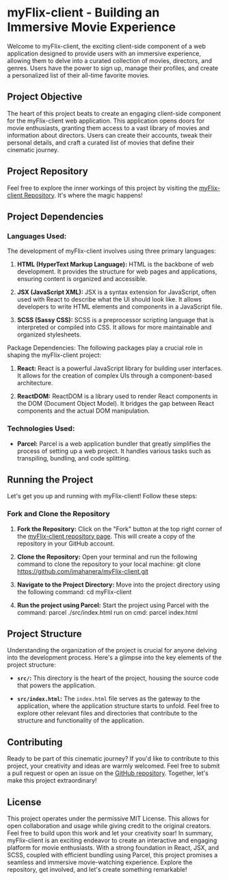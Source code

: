 # myFlix-client - Building an Immersive Movie Experience

Welcome to myFlix-client, the exciting client-side component of a web application designed to provide users with an immersive experience, allowing them to delve into a curated collection of movies, directors, and genres. Users have the power to sign up, manage their profiles, and create a personalized list of their all-time favorite movies.
## Project Objective
The heart of this project beats to create an engaging client-side component for the myFlix-client web application. This application opens doors for movie enthusiasts, granting them access to a vast library of movies and information about directors. Users can create their accounts, tweak their personal details, and craft a curated list of movies that define their cinematic journey.
## Project Repository
Feel free to explore the inner workings of this project by visiting the [myFlix-client Repository](https://github.com/jmahanera/myFlix-client). It's where the magic happens!
## Project Dependencies
### Languages Used:
The development of myFlix-client involves using three primary languages:

1. **HTML (HyperText Markup Language):** HTML is the backbone of web development. It provides the structure for web pages and applications, ensuring content is organized and accessible.

2. **JSX (JavaScript XML):** JSX is a syntax extension for JavaScript, often used with React to describe what the UI should look like. It allows developers to write HTML elements and components in a JavaScript file.

3. **SCSS (Sassy CSS):** SCSS is a preprocessor scripting language that is interpreted or compiled into CSS. It allows for more maintainable and organized stylesheets.

 Package Dependencies:
The following packages play a crucial role in shaping the myFlix-client project:
1. **React:** React is a powerful JavaScript library for building user interfaces. It allows for the creation of complex UIs through a component-based architecture.

2. **ReactDOM:** ReactDOM is a library used to render React components in the DOM (Document Object Model). It bridges the gap between React components and the actual DOM manipulation.
### Technologies Used:
- **Parcel:** Parcel is a web application bundler that greatly simplifies the process of setting up a web project. It handles various tasks such as transpiling, bundling, and code splitting.
## Running the Project
Let's get you up and running with myFlix-client! Follow these steps:

### Fork and Clone the Repository
1. **Fork the Repository:**
   Click on the "Fork" button at the top right corner of the [myFlix-client repository page](https://github.com/jmahanera/myFlix-client). This will create a copy of the repository in your GitHub account.
2. **Clone the Repository:**
   Open your terminal and run the following command to clone the repository to your local machine:
   git clone https://github.com/jmahanera/myFlix-client.git

3. **Navigate to the Project Directory:**
   Move into the project directory using the following command:
   cd myFlix-client
4. **Run the project using Parcel:**
   Start the project using Parcel with the command:
   parcel ./src/index.html
   run on cmd: parcel index.html

## Project Structure
Understanding the organization of the project is crucial for anyone delving into the development process. Here's a glimpse into the key elements of the project structure:

- **`src/`:** This directory is the heart of the project, housing the source code that powers the application.

- **`src/index.html`:** The `index.html` file serves as the gateway to the application, where the application structure starts to unfold.
Feel free to explore other relevant files and directories that contribute to the structure and functionality of the application.
## Contributing
Ready to be part of this cinematic journey? If you'd like to contribute to this project, your creativity and ideas are warmly welcomed. Feel free to submit a pull request or open an issue on the [GitHub repository](https://github.com/jmahanera/myFlix-client). Together, let's make this project extraordinary!
## License

This project operates under the permissive MIT License. This allows for open collaboration and usage while giving credit to the original creators. Feel free to build upon this work and let your creativity soar!
In summary, myFlix-client is an exciting endeavor to create an interactive and engaging platform for movie enthusiasts. With a strong foundation in React, JSX, and SCSS, coupled with efficient bundling using Parcel, this project promises a seamless and immersive movie-watching experience. Explore the repository, get involved, and let's create something remarkable!
